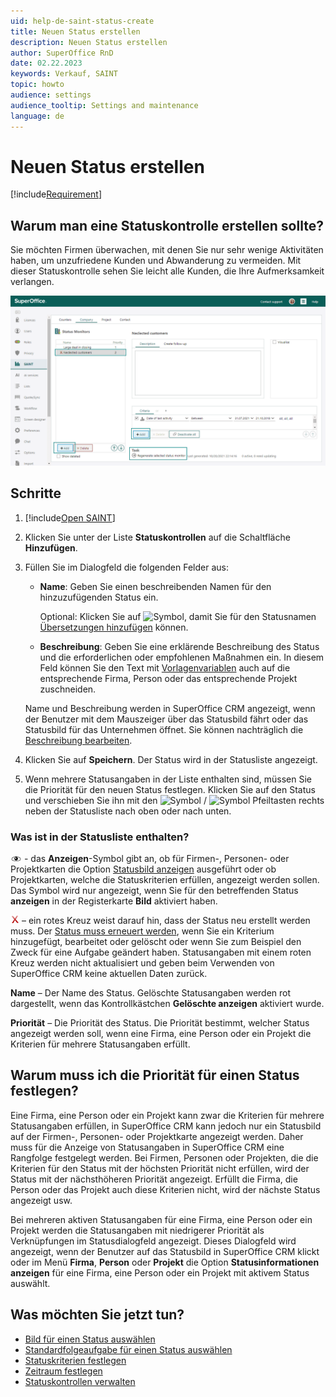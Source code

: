 ```yaml
---
uid: help-de-saint-status-create
title: Neuen Status erstellen
description: Neuen Status erstellen
author: SuperOffice RnD
date: 02.22.2023
keywords: Verkauf, SAINT
topic: howto
audience: settings
audience_tooltip: Settings and maintenance
language: de
---
```


# Neuen Status erstellen

[!include[Requirement](../includes/note-saint-req.md)]

## Warum man eine Statuskontrolle erstellen sollte?

Sie möchten Firmen überwachen, mit denen Sie nur sehr wenige Aktivitäten haben, um unzufriedene Kunden und Abwanderung zu vermeiden. Mit dieser Statuskontrolle sehen Sie leicht alle Kunden, die Ihre Aufmerksamkeit verlangen.

![Statuskontrolle durch Anklicken der Hinzufügen-Schaltfläche auf der Anzeige erstellen -screenshot][img1]

## Schritte

1. [!include[Open SAINT](includes/open-saint-select-tab.md)]

1. Klicken Sie unter der Liste **Statuskontrollen** auf die Schaltfläche **Hinzufügen**.

1. Füllen Sie im Dialogfeld die folgenden Felder aus:

    * **Name**: Geben Sie einen beschreibenden Namen für den hinzuzufügenden Status ein.

        Optional: Klicken Sie auf ![Symbol][img2], damit Sie für den Statusnamen [Übersetzungen hinzufügen][8] können.

    * **Beschreibung**: Geben Sie eine erklärende Beschreibung des Status und die erforderlichen oder empfohlenen Maßnahmen ein. In diesem Feld können Sie den Text mit [Vorlagenvariablen][9] auch auf die entsprechende Firma, Person oder das entsprechende Projekt zuschneiden.

    Name und Beschreibung werden in SuperOffice CRM angezeigt, wenn der Benutzer mit dem Mauszeiger über das Statusbild fährt oder das Statusbild für das Unternehmen öffnet. Sie können nachträglich die [Beschreibung bearbeiten][2].

1. Klicken Sie auf **Speichern**. Der Status wird in der Statusliste angezeigt.

1. Wenn mehrere Statusangaben in der Liste enthalten sind, müssen Sie die Priorität für den neuen Status festlegen. Klicken Sie auf den Status und verschieben Sie ihn mit den ![Symbol][img5] / ![Symbol][img6] Pfeiltasten rechts neben der Statusliste nach oben oder nach unten.

### Was ist in der Statusliste enthalten?

![Symbol][img3] - das **Anzeigen**-Symbol gibt an, ob für Firmen-, Personen- oder Projektkarten die Option [Statusbild anzeigen][3] ausgeführt oder ob Projektkarten, welche die Statuskriterien erfüllen, angezeigt werden sollen. Das Symbol wird nur angezeigt, wenn Sie für den betreffenden Status **anzeigen** in der Registerkarte **Bild** aktiviert haben.

![Symbol][img4] – ein rotes Kreuz weist darauf hin, dass der Status neu erstellt werden muss. Der [Status muss erneuert werden][4], wenn Sie ein Kriterium hinzugefügt, bearbeitet oder gelöscht oder wenn Sie zum Beispiel den Zweck für eine Aufgabe geändert haben. Statusangaben mit einem roten Kreuz werden nicht aktualisiert und geben beim Verwenden von SuperOffice CRM keine aktuellen Daten zurück.

**Name** – Der Name des Status. Gelöschte Statusangaben werden rot dargestellt, wenn das Kontrollkästchen **Gelöschte anzeigen** aktiviert wurde.

**Priorität** – Die Priorität des Status. Die Priorität bestimmt, welcher Status angezeigt werden soll, wenn eine Firma, eine Person oder ein Projekt die Kriterien für mehrere Statusangaben erfüllt.

## Warum muss ich die Priorität für einen Status festlegen?

Eine Firma, eine Person oder ein Projekt kann zwar die Kriterien für mehrere Statusangaben erfüllen, in SuperOffice CRM kann jedoch nur ein Statusbild auf der Firmen-, Personen- oder Projektkarte angezeigt werden. Daher muss für die Anzeige von Statusangaben in SuperOffice CRM eine Rangfolge festgelegt werden. Bei Firmen, Personen oder Projekten, die die Kriterien für den Status mit der höchsten Priorität nicht erfüllen, wird der Status mit der nächsthöheren Priorität angezeigt. Erfüllt die Firma, die Person oder das Projekt auch diese Kriterien nicht, wird der nächste Status angezeigt usw.

Bei mehreren aktiven Statusangaben für eine Firma, eine Person oder ein Projekt werden die Statusangaben mit niedrigerer Priorität als Verknüpfungen im Statusdialogfeld angezeigt. Dieses Dialogfeld wird angezeigt, wenn der Benutzer auf das Statusbild in SuperOffice CRM klickt oder im Menü **Firma**, **Person** oder **Projekt** die Option **Statusinformationen anzeigen** für eine Firma, eine Person oder ein Projekt mit aktivem Status auswählt.

## Was möchten Sie jetzt tun?

* [Bild für einen Status auswählen][3]
* [Standardfolgeaufgabe für einen Status auswählen][5]
* [Statuskriterien festlegen][6]
* [Zeitraum festlegen][7]
* [Statuskontrollen verwalten][4]

<!-- Referenced links -->
[2]: edit-status.md
[3]: select-image-for-status.md
[4]: manage-status-monitors.md
[5]: select-default-follow-up-type-for-status.md
[6]: select-status-criteria.md
[7]: select-period-length.md
[8]: ../../../../globalization-and-localization/learn/translate-fields.md
[9]: ../../../../document/templates/learn/template-variables.md

<!-- Referenced images -->
[img2]: ../../../../../../common/icons/az.png
[img3]: ../../../../../media/icons/admin/visualize.png
[img4]: ../../../../../media/icons/admin/red-x.png
[img5]: ../../../../../media/icons/arrow-up.png
[img6]: ../../../../../media/icons/arrow-down.png
[img1]: ../../../../../media/loc/en/sale/admin-saint-company.png
